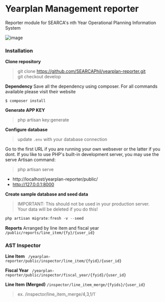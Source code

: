 # Yearplan Management reporter
Reporter module for SEARCA's nth Year Operational Planning Information System

![image](https://upload.wikimedia.org/wikipedia/commons/9/9b/Social_Network_Analysis_Visualization.png)
### Installation

**Clone repository**
> git clone https://github.com/SEARCAPhil/yearplan-reporter.git   
git checkout develop

**Dependency**
Save all the dependency using composer. For all commands available please visit their website

`$ composer install`

**Generate APP KEY**
> php artisan key:generate
   

**Configure database**
> update `.env` with your database connection
   

Go to the first URL if you are running your own websever or the latter if you dont. If you like to use PHP's built-in development server, you may use the  serve Artisan command:

> php artisan serve
* http://localhost/yearplan-reporter/public/   
* http://127.0.0.1:8000

   

**Create sample database and seed data**
> IMPORTANT: This should not be used in your production server.   
 Your data will be deleted if you do this!
```php
php artisan migrate:fresh -v --seed
```

**Reports**
Arranged by line item and fiscal year
`/public/reports/line_item/{fy}/{user_id}`


### AST Inspector
**Line Item**
` /yearplan-reporter/public/inspector/line_item/{fyid}/{user_id}`

**Fiscal Year**
` /yearplan-reporter/public/inspector/fiscal_year/{fyid}/{user_id}`

**Line Item (Merged)**
` /inspector/line_item_merge/{fyids}/{user_id} `

> ex. /inspector/line_item_merge/4,3,1/1`

